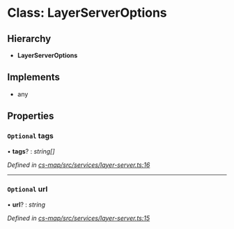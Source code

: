 # Class: LayerServerOptions

## Hierarchy

* **LayerServerOptions**

## Implements

* any

## Properties

### `Optional` tags

• **tags**? : *string[]*

*Defined in [cs-map/src/services/layer-server.ts:16](https://github.com/TNOCS/csnext/blob/99cbd46d/packages/cs-map/src/services/layer-server.ts#L16)*

___

### `Optional` url

• **url**? : *string*

*Defined in [cs-map/src/services/layer-server.ts:15](https://github.com/TNOCS/csnext/blob/99cbd46d/packages/cs-map/src/services/layer-server.ts#L15)*
